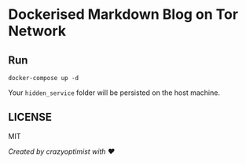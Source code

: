 # Dockerised Markdown Blog on Tor Network

## Run
```
docker-compose up -d
```
Your `hidden_service` folder will be persisted on the host machine.  

## LICENSE
MIT

*Created by crazyoptimist with :heart:*
